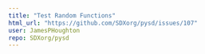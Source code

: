 ```yaml
---
title: "Test Random Functions"
html_url: "https://github.com/SDXorg/pysd/issues/107"
user: JamesPHoughton
repo: SDXorg/pysd
---
```


